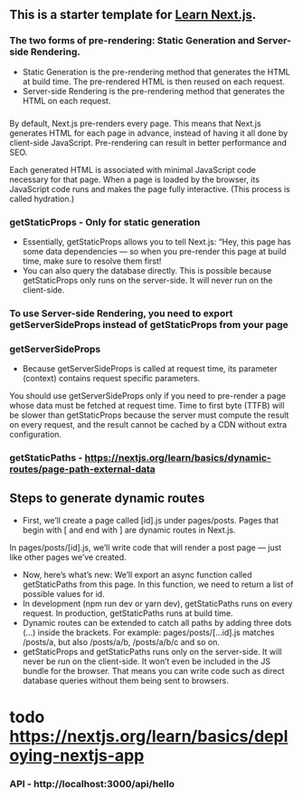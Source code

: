 ## This is a starter template for [Learn Next.js](https://nextjs.org/learn).

### The two forms of pre-rendering: Static Generation and Server-side Rendering.

- Static Generation is the pre-rendering method that generates the HTML at build time. The pre-rendered HTML is then reused on each request.
- Server-side Rendering is the pre-rendering method that generates the HTML on each request.

###

By default, Next.js pre-renders every page. This means that Next.js generates HTML for each page in advance, instead of having it all done by client-side JavaScript. Pre-rendering can result in better performance and SEO.

Each generated HTML is associated with minimal JavaScript code necessary for that page. When a page is loaded by the browser, its JavaScript code runs and makes the page fully interactive. (This process is called hydration.)

### getStaticProps - Only for static generation

- Essentially, getStaticProps allows you to tell Next.js: “Hey, this page has some data dependencies — so when you pre-render this page at build time, make sure to resolve them first!
- You can also query the database directly. This is possible because getStaticProps only runs on the server-side. It will never run on the client-side.

### To use Server-side Rendering, you need to export getServerSideProps instead of getStaticProps from your page

### getServerSideProps

- Because getServerSideProps is called at request time, its parameter (context) contains request specific parameters.

You should use getServerSideProps only if you need to pre-render a page whose data must be fetched at request time. Time to first byte (TTFB) will be slower than getStaticProps because the server must compute the result on every request, and the result cannot be cached by a CDN without extra configuration.

### getStaticPaths - https://nextjs.org/learn/basics/dynamic-routes/page-path-external-data

## Steps to generate dynamic routes

- First, we’ll create a page called [id].js under pages/posts. Pages that begin with [ and end with ] are dynamic routes in Next.js.

In pages/posts/[id].js, we’ll write code that will render a post page — just like other pages we’ve created.

- Now, here’s what’s new: We’ll export an async function called getStaticPaths from this page. In this function, we need to return a list of possible values for id.
- In development (npm run dev or yarn dev), getStaticPaths runs on every request.
  In production, getStaticPaths runs at build time.
- Dynamic routes can be extended to catch all paths by adding three dots (...) inside the brackets. For example:
  pages/posts/[...id].js matches /posts/a, but also /posts/a/b, /posts/a/b/c and so on.
- getStaticProps and getStaticPaths runs only on the server-side. It will never be run on the client-side. It won’t even be included in the JS bundle for the browser. That means you can write code such as direct database queries without them being sent to browsers.

# todo https://nextjs.org/learn/basics/deploying-nextjs-app

### API - http://localhost:3000/api/hello
